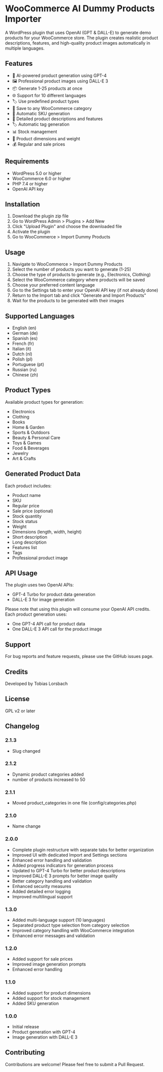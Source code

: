 # WooCommerce AI Dummy Products Importer

A WordPress plugin that uses OpenAI (GPT & DALL-E) to generate demo products for your WooCommerce store. The plugin creates realistic product descriptions, features, and high-quality product images automatically in multiple languages.

## Features
- 🤖 AI-powered product generation using GPT-4
- 🖼️ Professional product images using DALL-E 3
- 📦 Generate 1-25 products at once
- 🌐 Support for 10 different languages
- 🏷️ Use predefined product types
- 📁 Save to any WooCommerce category
- 🔄 Automatic SKU generation
- 📝 Detailed product descriptions and features
- 🏷️ Automatic tag generation
- 📊 Stock management
- 📐 Product dimensions and weight
- 💰 Regular and sale prices

## Requirements
- WordPress 5.0 or higher
- WooCommerce 6.0 or higher
- PHP 7.4 or higher
- OpenAI API key

## Installation
1. Download the plugin zip file
2. Go to WordPress Admin > Plugins > Add New
3. Click "Upload Plugin" and choose the downloaded file
4. Activate the plugin
5. Go to WooCommerce > Import Dummy Products

## Usage
1. Navigate to WooCommerce > Import Dummy Products
2. Select the number of products you want to generate (1-25)
3. Choose the type of products to generate (e.g., Electronics, Clothing)
4. Select the WooCommerce category where products will be saved
5. Choose your preferred content language
6. Go to the Settings tab to enter your OpenAI API key (if not already done)
7. Return to the Import tab and click "Generate and Import Products"
8. Wait for the products to be generated with their images

## Supported Languages
- English (en)
- German (de)
- Spanish (es)
- French (fr)
- Italian (it)
- Dutch (nl)
- Polish (pl)
- Portuguese (pt)
- Russian (ru)
- Chinese (zh)

## Product Types
Available product types for generation:
- Electronics
- Clothing
- Books
- Home & Garden
- Sports & Outdoors
- Beauty & Personal Care
- Toys & Games
- Food & Beverages
- Jewelry
- Art & Crafts

## Generated Product Data
Each product includes:
- Product name
- SKU
- Regular price
- Sale price (optional)
- Stock quantity
- Stock status
- Weight
- Dimensions (length, width, height)
- Short description
- Long description
- Features list
- Tags
- Professional product image

## API Usage
The plugin uses two OpenAI APIs:
- GPT-4 Turbo for product data generation
- DALL-E 3 for image generation

Please note that using this plugin will consume your OpenAI API credits. Each product generation uses:
- One GPT-4 API call for product data
- One DALL-E 3 API call for the product image

## Support
For bug reports and feature requests, please use the GitHub issues page.

## Credits
Developed by Tobias Lorsbach

## License
GPL v2 or later

## Changelog

### 2.1.3
- Slug changed

### 2.1.2
- Dynamic product categories added
- number of products increased to 50

### 2.1.1
- Moved product_categories in one file (config/categories.php)

### 2.1.0
- Name change

### 2.0.0
- Complete plugin restructure with separate tabs for better organization
- Improved UI with dedicated Import and Settings sections
- Enhanced error handling and validation
- Added progress indicators for generation process
- Updated to GPT-4 Turbo for better product descriptions
- Improved DALL-E 3 prompts for better image quality
- Better category handling and validation
- Enhanced security measures
- Added detailed error logging
- Improved multilingual support

### 1.3.0
- Added multi-language support (10 languages)
- Separated product type selection from category selection
- Improved category handling with WooCommerce integration
- Enhanced error messages and validation

### 1.2.0
- Added support for sale prices
- Improved image generation prompts
- Enhanced error handling

### 1.1.0
- Added support for product dimensions
- Added support for stock management
- Added SKU generation

### 1.0.0
- Initial release
- Product generation with GPT-4
- Image generation with DALL-E 3

## Contributing
Contributions are welcome! Please feel free to submit a Pull Request.